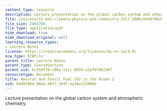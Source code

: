 ```yaml
---
content_type: resource
description: Lecture presentation on the global carbon system and atmospheric chemistry.
file: /courses/12-842-climate-physics-and-chemistry-fall-2008/0448706d98dad657394fea38a122000e_part4_lec1.pdf
file_size: 2864784
file_type: application/pdf
hide_download: true
hide_download_original: null
learning_resource_types:
- Lecture Notes
license: https://creativecommons.org/licenses/by-nc-sa/4.0/
ocw_type: OCWFile
parent_title: Lecture Notes
parent_type: CourseSection
parent_uid: 6c559ff8-c06a-51cc-8959-a1ef4fd6238f
resourcetype: Document
title: Natural and Fossil Fuel CO2 in the Ocean I
uid: 0448706d-98da-d657-394f-ea38a122000e
---
```

Lecture presentation on the global carbon system and atmospheric chemistry.
